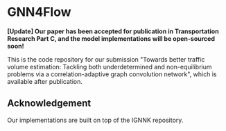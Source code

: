 # GNN4Flow
**[Update] Our paper has been accepted for publication in Transportation Research Part C, and the model implementations will be open-sourced soon!**

This is the code repository for our submission "Towards better traffic volume estimation: Tackling both underdetermined and non-equilibrium problems via a correlation-adaptive graph convolution network", which is available after publication.


## Acknowledgement
Our implementations are built on top of the IGNNK repository.
